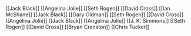 [[Jack Black]]
[[Angelina Jolie]]
[[Seth Rogen]]
[[David Cross]]
[[Ian McShane]]
[[Jack Black]]
[[Gary Oldman]]
[[Seth Rogen]]
[[David Cross]]
[[Angelina Jolie]]
[[Jack Black]]
[[Angelina Jolie]]
[[J. K. Simmons]]
[[Seth Rogen]]
[[David Cross]]
[[Bryan Cranston]]
[[Chris Tucker]]
